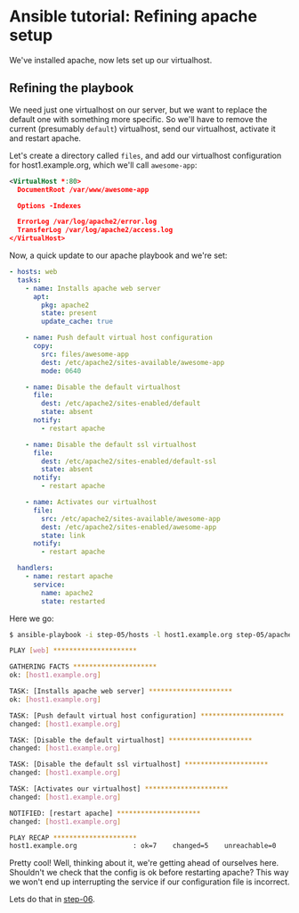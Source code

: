 # Ansible tutorial: Refining apache setup

We've installed apache, now lets set up our virtualhost.

## Refining the playbook

We need just one virtualhost on our server, but we want to replace the default
one with something more specific. So we'll have to remove the current
(presumably `default`) virtualhost, send our virtualhost, activate it and
restart apache.

Let's create a directory called `files`, and add our virtualhost configuration
for host1.example.org, which we'll call `awesome-app`:

```xml
<VirtualHost *:80>
  DocumentRoot /var/www/awesome-app

  Options -Indexes

  ErrorLog /var/log/apache2/error.log
  TransferLog /var/log/apache2/access.log
</VirtualHost>
```

Now, a quick update to our apache playbook and we're set:

```yaml
- hosts: web
  tasks:
    - name: Installs apache web server
      apt:
        pkg: apache2
        state: present
        update_cache: true

    - name: Push default virtual host configuration
      copy:
        src: files/awesome-app
        dest: /etc/apache2/sites-available/awesome-app
        mode: 0640

    - name: Disable the default virtualhost
      file:
        dest: /etc/apache2/sites-enabled/default
        state: absent
      notify:
        - restart apache

    - name: Disable the default ssl virtualhost
      file:
        dest: /etc/apache2/sites-enabled/default-ssl
        state: absent
      notify:
        - restart apache

    - name: Activates our virtualhost
      file:
        src: /etc/apache2/sites-available/awesome-app
        dest: /etc/apache2/sites-enabled/awesome-app
        state: link
      notify:
        - restart apache

  handlers:
    - name: restart apache
      service:
        name: apache2
        state: restarted
```

Here we go:

```bash
$ ansible-playbook -i step-05/hosts -l host1.example.org step-05/apache.yml

PLAY [web] *********************

GATHERING FACTS *********************
ok: [host1.example.org]

TASK: [Installs apache web server] *********************
ok: [host1.example.org]

TASK: [Push default virtual host configuration] *********************
changed: [host1.example.org]

TASK: [Disable the default virtualhost] *********************
changed: [host1.example.org]

TASK: [Disable the default ssl virtualhost] *********************
changed: [host1.example.org]

TASK: [Activates our virtualhost] *********************
changed: [host1.example.org]

NOTIFIED: [restart apache] *********************
changed: [host1.example.org]

PLAY RECAP *********************
host1.example.org              : ok=7    changed=5    unreachable=0    failed=0
```

Pretty cool! Well, thinking about it, we're getting ahead of ourselves here.
Shouldn't we check that the config is ok before restarting apache? This way we
won't end up interrupting the service if our configuration file is incorrect.

Lets do that in
[step-06](https://github.com/leucos/ansible-tuto/tree/master/step-06).
